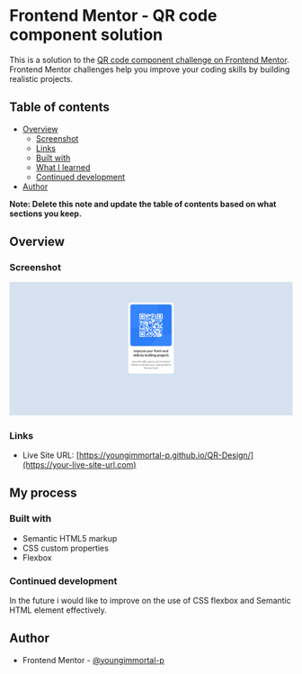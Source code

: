 # Frontend Mentor - QR code component solution

This is a solution to the [QR code component challenge on Frontend Mentor](https://www.frontendmentor.io/challenges/qr-code-component-iux_sIO_H). Frontend Mentor challenges help you improve your coding skills by building realistic projects. 

## Table of contents

- [Overview](#overview)
  - [Screenshot](#screenshot)
  - [Links](#links)
  - [Built with](#built-with)
  - [What I learned](#what-i-learned)
  - [Continued development](#continued-development)
- [Author](#author)

**Note: Delete this note and update the table of contents based on what sections you keep.**

## Overview

### Screenshot

![](./images/FireShot%20Capture%20001%20-%20QR%20Scan%20-%20127.0.0.1.png)

### Links
- Live Site URL: [https://youngimmortal-p.github.io/QR-Design/](https://your-live-site-url.com)

## My process

### Built with

- Semantic HTML5 markup
- CSS custom properties
- Flexbox

### Continued development
In the future i would like to improve on the use of CSS flexbox and Semantic HTML element effectively.

## Author
- Frontend Mentor - [@youngimmortal-p](https://github.com/youngimmortal-p)
